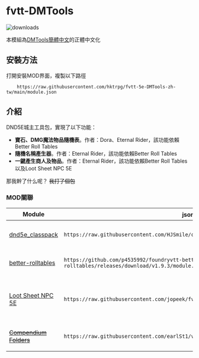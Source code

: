 # fvtt-DMTools

![downloads](https://img.shields.io/github/downloads/hktrpg/fvtt-5e-DMTools-zh-tw/total)

本模組為[DMTools簡體中文](https://github.com/feederze/DMTools)的正體中文化

## 安裝方法

打開安裝MOD界面，複製以下路徑

```
    https://raw.githubusercontent.com/hktrpg/fvtt-5e-DMTools-zh-tw/main/module.json
```

## 介紹

DND5E城主工具包，實現了以下功能：

- **寶石、DMG魔法物品隨機表**。作者：Dora、Eternal Rider，該功能依賴Better Roll Tables
- **隨機名稱產生器**。作者：Eternal Rider，該功能依賴Better Roll Tables
- **一鍵產生商人及物品**。作者：Eternal Rider，該功能依賴Better Roll Tables 以及Loot Sheet NPC 5E

那我幹了什么呢？ <strike>我打了個包</strike>

### MOD關聯


| Module                                                                        | json鏈接                                                                                            | 備註                                                                                           |
| ----------------------------------------------------------------------------- | --------------------------------------------------------------------------------------------------- | ---------------------------------------------------------------------------------------------- |
| [dnd5e_classpack](https://github.com/HJSmile/classpack)                       | ```https://raw.githubusercontent.com/HJSmile/classpack/master/dnd5e_classpack/module.json```        | 爹！沒了你我可怎麼活啊！                                                                       |
| [better-rolltables](https://github.com/p4535992/foundryvtt-better-rolltables) | ```https://github.com/p4535992/foundryvtt-better-rolltables/releases/download/v1.9.3/module.json``` | BRT已經更新支援v11                                                                             |
| [Loot Sheet NPC 5E](https://github.com/jopeek/fvtt-loot-sheet-npc-5e)         | ```https://raw.githubusercontent.com/jopeek/fvtt-loot-sheet-npc-5e/master/module.json```            | 大夥兒都跑去用[itemPiles](https://github.com/fantasycalendar/FoundryVTT-ItemPiles)了誰還用你啊 |
| [~~Compendium Folders~~](https://github.com/earlSt1/vtt-compendium-folders)   | ```https://raw.githubusercontent.com/earlSt1/vtt-compendium-folders/master/module.json```           | V11已經不需要它啦                                                                              |
